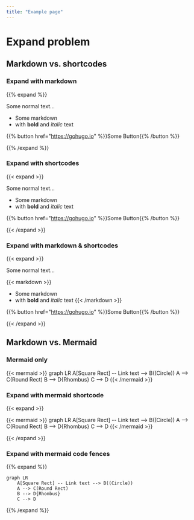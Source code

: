 ```yaml
---
title: "Example page"
---
```


# Expand problem

## Markdown vs. shortcodes

### Expand with markdown

{{% expand %}}

Some normal text...

- Some markdown
- with **bold** and _italic_ text

{{% button href="https://gohugo.io" %}}Some Button{{% /button %}}

{{% /expand %}}

### Expand with shortcodes

{{< expand >}}

Some normal text...

- Some markdown
- with **bold** and _italic_ text

{{% button href="https://gohugo.io" %}}Some Button{{% /button %}}

{{< /expand >}}

### Expand with markdown & shortcodes

{{< expand >}}

Some normal text...

{{< markdown >}}
- Some markdown
- with **bold** and _italic_ text
{{< /markdown >}}

{{% button href="https://gohugo.io" %}}Some Button{{% /button %}}

{{< /expand >}}

## Markdown vs. Mermaid

### Mermaid only

{{< mermaid >}}
graph LR
    A[Square Rect] -- Link text --> B((Circle))
    A --> C(Round Rect)
    B --> D{Rhombus}
    C --> D
{{< /mermaid >}}

### Expand with mermaid shortcode

{{< expand >}}

{{< mermaid >}}
graph LR
    A[Square Rect] -- Link text --> B((Circle))
    A --> C(Round Rect)
    B --> D{Rhombus}
    C --> D
{{< /mermaid >}}

{{< /expand >}}

### Expand with mermaid code fences

{{% expand %}}

```mermaid
graph LR
    A[Square Rect] -- Link text --> B((Circle))
    A --> C(Round Rect)
    B --> D{Rhombus}
    C --> D
```

{{% /expand %}}
